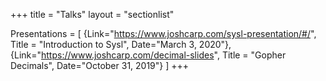 +++
title = "Talks"
layout = "sectionlist"

Presentations = [
{Link="https://www.joshcarp.com/sysl-presentation/#/", Title = "Introduction to Sysl", Date="March 3, 2020"},
{Link="https://www.joshcarp.com/decimal-slides", Title = "Gopher Decimals", Date="October 31, 2019"}
]
+++